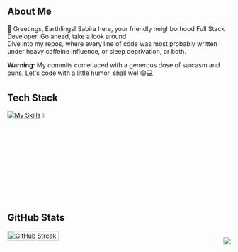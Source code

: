 ## About Me
👋 Greetings, Earthlings! Sabira here, your friendly neighborhood Full Stack Developer. 
Go ahead, take a look around.<br> Dive into my repos, where every line of code was most probably written under heavy caffeine influence, or sleep deprivation, or both. 

<strong>Warning:</strong> My commits come laced with a generous dose of sarcasm and puns. Let's code with a little humor, shall we! 😄💻

## Tech Stack
  [![My Skills](https://skillicons.dev/icons?i=html,css,javascript,typescript,react,vue,tailwind,sass,bootstrap,nodejs,laravel,mysql,mongodb,python&theme=dark)](https://skillicons.dev)
  <img src="https://camo.githubusercontent.com/7449ed470197daee91935b90d2621a8db43ac959c6551a974cd9357c15f3b20e/68747470733a2f2f6861796573303732342e6769746875622e696f2f73686f706966792d7061636b65722f696d672f6c6f676f732f73686f706966792e737667" alt="" style="width:5%;  top: -130px; ">

<!-- ## Connect with Me
[<img src="https://github.com/hello-sabira/hello-sabira/blob/main/icons/linkedin.svg" width="18" />](https://www.linkedin.com/in/sabiratahsinkhan/)
[<img src="https://github.com/hello-sabira/hello-sabira/blob/main/icons/index.png" width="25" />](https://codeforces.com/profile/hello_sabira)
[<img src="https://github.com/hello-sabira/hello-sabira/blob/main/icons/bee.png" width="30" />](https://www.beecrowd.com.br/judge/en/profile/574989)
[<img src="https://github.com/hello-sabira/hello-sabira/blob/main/icons/telegram-1.svg" width="18" />](https://t.me/hello_sabira) -->

## GitHub Stats
<div style="display: flex; justify-content: space-between;">
  <img src="https://github-readme-streak-stats.herokuapp.com?user=sabira-khan&theme=dracula&date_format=M%20j%5B%2C%20Y%5D" alt="GitHub Streak" style="width: 48%;">
<!--   <img src="https://github-readme-stats-sabira-khans-projects.vercel.app/api?username=sabira-khan&show_icons=true&theme=tokyonight" alt="GitHub Stats" style="width: 45%;">
</div> -->
<br>


![](https://komarev.com/ghpvc/?username=sabira-khan&color=blueviolet)
